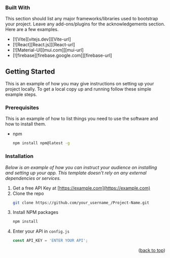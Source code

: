 <!-- GETTING STARTED -->

### Built With

This section should list any major frameworks/libraries used to bootstrap your project. Leave any add-ons/plugins for the acknowledgements section. Here are a few examples.

-  [![Vite][vitejs.dev]][Vite-url]
-  [![React][React.js]][React-url]
-  [![Material-UI][mui.com]][mui-url]
-  [![firebase][firebase.google.com]][firebase-url]

## Getting Started

This is an example of how you may give instructions on setting up your project locally.
To get a local copy up and running follow these simple example steps.

### Prerequisites

This is an example of how to list things you need to use the software and how to install them.

-  npm
   ```sh
   npm install npm@latest -g
   ```

### Installation

_Below is an example of how you can instruct your audience on installing and setting up your app. This template doesn't rely on any external dependencies or services._

1. Get a free API Key at [https://example.com](https://example.com)
2. Clone the repo
   ```sh
   git clone https://github.com/your_username_/Project-Name.git
   ```
3. Install NPM packages
   ```sh
   npm install
   ```
4. Enter your API in `config.js`
   ```js
   const API_KEY = 'ENTER YOUR API';
   ```

<p align="right">(<a href="#readme-top">back to top</a>)</p>
